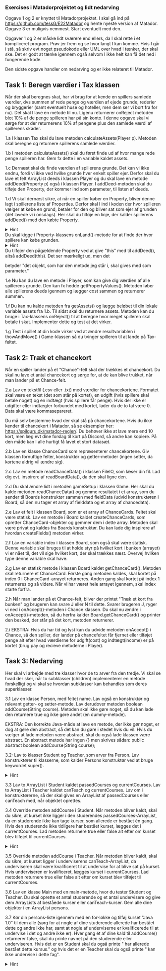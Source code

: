 ### Exercises i Matadorprojektet og lidt nedarving

Opgave 1 og 2 er knyttet til Matadorprojektet. I skal gå ind på https://github.com/tessG/E22Matador og hente nyeste version af Matador. Opgave 3 er muligvis nemmest. Start eventuelt med den.

Opgaver 1 og 2 er måske lidt sværere end ellers, da I skal rette i et kompliceret program. Prøv jer frem og se hvor langt I kan komme. Hvis I går i stå, så skriv evt noget pseudokode eller UML over hvad I tænker, der skal ske. Det er godt at tænke igennem også selvom I ikke helt kan få det ned i fungerende kode. 

Den sidste opgave handler om nedarving og er ikke relateret til Matador. 

## Task 1: Beregn værdier i Tax klassen
Når der skal beregnes skat, har vi brug for at kende en spillers samlede værdier, dvs summen af rede penge og værdien af ejede grunde, rederier og bryggerier (samt eventuelt huse og hoteller, men dem ser vi bort fra for nu). Det skal I lave en metode til nu. Ligenu returnerer onReject metoden blot 10% af de penge spilleren har på sin konto. I denne opgave skal vi sørge for at der returnerens 10% af pengene plus den samlede værdi af spillerens skøder. 


1.a I klassen Tax skal du lave metoden calculateAssets(Player p). Metoden skal beregne og returnere spillerens samlede værdier.

1.b I metoden calculateAssets() skal du først finde ud af hvor mange rede penge spilleren har. Gem fx dette i en variable kaldet assets. 

1.c Dernæst skal du finde værdien af spillerens grunde. Det kan vi ikke endnu, fordi vi ikke ved hvilke grunde hver enkelt spiller ejer. Derfor skal du lave et felt ArrayList<Property> deeds i klassen Player og du skal lave en metode addDeed(Property p) også i klassen Player. I addDeed-metoden skal du tilføje den Property, der kommer ind som parameter, til listen af deeds.

1.d Vi skal dernæst sikre, at når en spiller køber en Property, bliver denne lagt i spillerens liste af Properties. Derfor skal I ind i koden der hvor spilleren vælger at købe en grund, betaler for den og bliver sat som ejer af grunden (det lavede vi i onsdags). Her skal du tilføje en linje, der kalder spillerens addDeed() med den købte Property. 




 <details>
        <summary>
            Hint
 </summary>

</details>
Du skal kigge i Property-klassens onLand()-metode for at finde der hvor spillere kan købe grunden.

 <details>
        <summary>
            Hint
 </summary>
</details>
 Du tilføjer den pågældende Property ved at give "this" med til addDeed(), altså addDeed(this). Det ser mærkeligt ud, men det 

 betyder "det objekt, som har den metode jeg står i, skal gives med som parameter."

1.e Nu kan du lave en metode i Player, som kan give dig værdien af alle spillerens grunde. Den kan fx hedde getPropertyValues(). Metoden løber alle spillerens deeds igennem og lægger cost sammen og returnerer summen. 

1.f Du kan nu kalde metoden fra getAssets() og lægge beløbet til din lokale variable assets fra 1.b. Til sidst skal du returnere assets. Metoden kan du bruge i Tax-klassens onReject() til at beregne hvor meget spilleren skal betale i skat. Implementer dette og test at det virker. 

1.g Test i spillet at din kode virker ved at ændre resultvariablen i thowAndMove() i Game-klassen så du tvinger spilleren til at lande på Tax-feltet. 

## Task 2: Træk et chancekort
Når en spiller lander på et "Chance"-felt skal der trækkes et chancekort. Du skal nu lave et antal chancekort og sørge for, at de kan blive trukket, når man lander på et Chance-felt.

2.a Lav en tekstfil (.csv eller .txt) med værdier for chancekortene. Formatet skal være en tekst (det som står på kortet), en udgift (hvis spillere skal betale noget) og en indtægt (hvis spillere får penge). Hvis der ikke er udgifter eller indtægter forbundet med kortet, lader du de to tal være 0. Data skal være kommasepareret. 

Du må selv bestemme hvad der skal stå på chancekortene. Hvis du ikke kender til chancekort i Matador, så se eksempler her: https://spilguru.dk/matador-regler/. Du behøver ikke at lave mere end 10 kort, men læg evt dine forslag til kort på Discord, så andre kan kopiere. På den måde kan I alle hurtigt få lavet et stort datasæt. 

2.b Lav en klasse ChanceCard som repræsenterer chancekortene. Giv klassen fornuftige felter, konstruktør og getter-metoder (ingen setter, da kortene aldrig vil ændre sig). 

2.c Lav en metode readChanceData() i klassen FileIO, som læser din fil. Lad dig evt. inspirere af readBoardData(), da den skal ligne den.

2.d Du skal ændre lidt i metoden gameSetup i klassen Game. Her skal du kalde metoden readChanceData() og gemme resultatet i et array, som du sender til Boards konstruktør sammen med fieldData (udvid konstruktøren i Board, så den nu tager et array af fielddata og et array af chancedata).

2.e Lav et felt i klassen Board, som er et array af ChanceCards. Feltet skal være statisk. Lav en metode i Board kaldet createChanceCards, som opretter ChanceCard-objekter og gemmer dem i dette array. Metoden skal være privat og kaldes fra Boards konstruktør. Du kan lade dig inspirere af hvordan createFields() metoden virker.

2.f Lav en variable index i klassen Board, som også skal være statisk. Denne variable skal bruges til at holde styr på hvilket kort i bunken (arrayet) vi er nået til, det vil sige hvilket kort, der skal trækkes næst. Overvej hvilken type denne variable skal have. 

2.g Lav en statisk metode i klassen Board kaldet getChanceCard(). Metoden skal returnere et ChanceCard. Første gang metoden kaldes, skal kortet på index 0 i ChanceCard-arrayet returneres. Anden gang skal kortet på index 1 returneres og så videre. Når vi har været hele arrayet igennem, skal index starte forfra. 

2.h Når man lander på et Chance-felt, bliver der printet "Træk et kort fra bunken" og brugeren kan svare J eller N til dette. Svarer brugeren J, ryger vi ned i onAccept()-metoden i Chance klassen. Du skal nu ændre i onAccept()-metoden, så du herfra kalder Board.getChanceCard() og printer den besked, der står på det kort, metoden returnerer.  

2.i EKSTRA: Hvis du har tid og lyst kan du udvide metoden onAccept() i Chance, så den spiller, der lander på chancefeltet får fjernet eller tilføjet penge alt efter hvad værdierne for udgift(cost) og indtægt(income) er på kortet (brug pay og recieve metoderne i Player). 

## Task 3: Nedarving
Her skal vi arbejde med tre klasser hvor de to arver fra den tredje. Vi skal se hvad der sker, når to subklasser (children) implementerer en metode forskelligt og vi skal se hvordan subklasser kan behandles som deres superklasser. 

3.1 Lav en klasse Person, med feltet name. Lav også en konstruktør og relevant getter- og setter-metode. Lav derudover metoden boolean addCourse(String course). Metoden skal ikke gøre noget, så du kan lade den returnere true og ikke gøre andet (en dummy-metode). 

EKSTRA: Den korrekte Java-måde at lave en metode, der ikke gør noget, er dog at gøre den abstract, så det kan du gøre i stedet hvis du vil. Hvis du vælger at lade metoden være abstract, skal du også lade klassen være abstract. En abstract metode har ingen {} men skrives sådan: public abstract boolean addCourse(String course);

3.2: Lav to klasser Student og Teacher, som arver fra Person. Lav konstruktører til klasserne, som kalder Persons konstruktør ved at bruge keywordet super(). 

 <details>
        <summary>
            Hint
 </summary>
         For at se hvordan man kalder en superklasses konstruktør, kan du kigge i Matadors klasse Plot. 
    </details>  

3.3 Lav to ArrayList<String> i Student kaldet passedCourses og currentCourses. Lav to ArrayList<String> i Teacher kaldet canTeach og currentCourses. Lav om i konstruktørerne, så der skal gives en ArrayList af passedCourses eller canTeach med, når objektet oprettes. 

3.4 Override metoden addCourse i Student. Når metoden bliver kaldt, skal du sikre, at kurset ikke ligger i den studerendes passedCourses-ArrayList, da en studerende ikke kan tage kurser, som allerede er bestået én gang. Hvis den studerende ikke tidligere har bestået kurset, lægges det i currentCourses. Lad metoden returnere true eller false alt efter om kurset blev tilføjet til currentCourses.

 <details>
        <summary>Hint </summary>
         Se om ikke ArrayList har en metode, der kan hjælpe dig med opgaven.
           </details> 

3.5 Override metoden addCourse i Teacher. Når metoden bliver kaldt, skal du sikre, at kurset ligger i underviserens canTeach-ArrayList, da underviseren skal være kvalificeret til at undervise for at blive sat på kurset. Hvis underviseren er kvalificeret, lægges kurset i currentCourses. Lad metoden returnere true eller false alt efter om kurset blev tilføjet til currentCourses.

3.6 Lav en klasse Main med en main-metode, hvor du tester Student og Teacher. Du skal oprette et antal studerende og et antal undervisere og give dem ArrayLists af beståede kurser eller canTeach-kurser. Gem alle dine objekter i en ArrayList<Person> persons.

3.7 Kør din persons-liste igennem med en for-løkke og tilføj kurset "Java 1.0" til dem alle (sørg for at nogle af dine studerende allerede har bestået dette og andre ikke har, samt at nogle af underviserne er kvalificerede til at undervise i det og andre ikke er). Hver gang ét af dine kald til addCourse() returnerer false, skal du printe navnet på den studerende eller underviseren. Hvis det er en Student skal du også printe " har allerede bestået dette kursus." og hvis det er en Teacher skal du også printe " kan ikke undervise i dette fag".
 <details>
        <summary>Hint </summary>
        For at finde ud af om der er tale om et Student-objekt eller et Teacher-objekt, skal du bruge instanceof. 
         </details> 